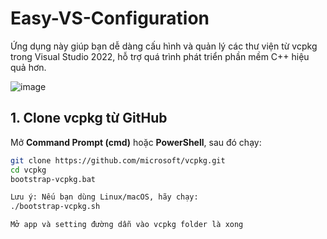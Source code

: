 # Easy-VS-Configuration

Ứng dụng này giúp bạn dễ dàng cấu hình và quản lý các thư viện từ vcpkg trong Visual Studio 2022, hỗ trợ quá trình phát triển phần mềm C++ hiệu quả hơn.

![image](https://github.com/user-attachments/assets/998c8ba1-5fc6-4d43-8d8f-b74421acb100)



## 1. Clone vcpkg từ GitHub
Mở **Command Prompt (cmd)** hoặc **PowerShell**, sau đó chạy:

```sh
git clone https://github.com/microsoft/vcpkg.git
cd vcpkg
bootstrap-vcpkg.bat

Lưu ý: Nếu bạn dùng Linux/macOS, hãy chạy:
./bootstrap-vcpkg.sh

Mở app và setting đường dẫn vào vcpkg folder là xong